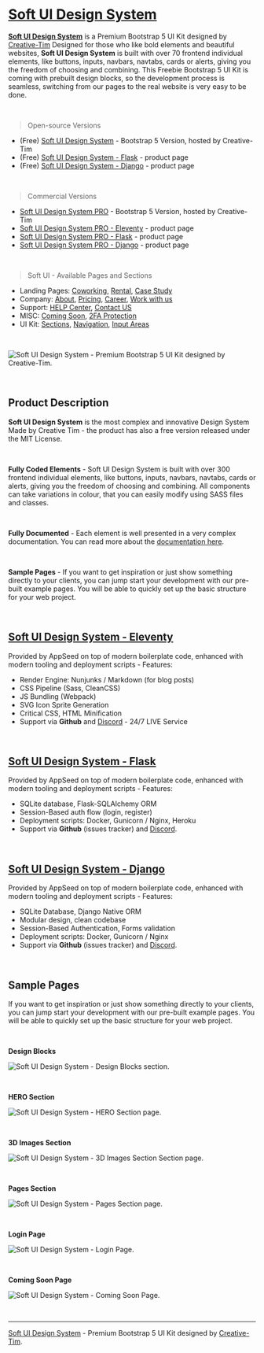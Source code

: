 # [Soft UI Design System](https://appseed.us/ui-kit/soft-ui-design-system)

**[Soft UI Design System](https://appseed.us/ui-kit/soft-ui-design-system)** is a Premium Bootstrap 5 UI Kit designed by [Creative-Tim](https://bit.ly/3fKQZaL) Designed for those who like bold elements and beautiful websites, **Soft UI Design System** is built with over 70 frontend individual elements, like buttons, inputs, navbars, navtabs, cards or alerts, giving you the freedom of choosing and combining. This Freebie Bootstrap 5 UI Kit is coming with prebuilt design blocks, so the development process is seamless, switching from our pages to the real website is very easy to be done.

<br />

> Open-source Versions 

- (Free) [Soft UI Design System](http://bit.ly/3v6JYIe) - Bootstrap 5 Version, hosted by Creative-Tim
- (Free) [Soft UI Design System - Flask](https://appseed.us/product/flask-soft-ui-design-system) - product page
- (Free) [Soft UI Design System - Django](https://appseed.us/product/django-soft-ui-design-system) - product page

<br />

> Commercial Versions 

- [Soft UI Design System PRO](http://bit.ly/3730QW3) - Bootstrap 5 Version, hosted by Creative-Tim
- [Soft UI Design System PRO - Eleventy](https://appseed.us/product/eleventy-soft-ui-pro) - product page
- [Soft UI Design System PRO - Flask](https://appseed.us/product/flask-soft-ui-pro) - product page
- [Soft UI Design System PRO - Django](https://appseed.us/product/django-soft-ui-pro) - product page

<br />

> Soft UI - Available Pages and Sections 

- Landing Pages: [Coworking](https://eleventy-soft-ui-pro.appseed-srv1.com/pages/coworking/), [Rental](https://eleventy-soft-ui-pro.appseed-srv1.com/pages/rental/), [Case Study](https://eleventy-soft-ui-pro.appseed-srv1.com/pages/case-study/)
- Company: [About](https://eleventy-soft-ui-pro.appseed-srv1.com/pages/about-us/), [Pricing](https://eleventy-soft-ui-pro.appseed-srv1.com/pages/pricing/), [Career](https://eleventy-soft-ui-pro.appseed-srv1.com/pages/career/), [Work with us](https://eleventy-soft-ui-pro.appseed-srv1.com/pages/work-with-us/)
- Support: [HELP Center](https://eleventy-soft-ui-pro.appseed-srv1.com/pages/help-center/), [Contact US](https://eleventy-soft-ui-pro.appseed-srv1.com/pages/contact-us/)
- MISC: [Coming Soon](https://eleventy-soft-ui-pro.appseed-srv1.com/pages/coming-soon/), [2FA Protection](https://eleventy-soft-ui-pro.appseed-srv1.com/pages/2fa-security/)
- UI Kit: [Sections](https://eleventy-soft-ui-pro.appseed-srv1.com/sections/page-sections/hero-sections/), [Navigation](https://eleventy-soft-ui-pro.appseed-srv1.com/sections/navigation/navbars/), [Input Areas](https://eleventy-soft-ui-pro.appseed-srv1.com/sections/input-areas/newsletters/)


<br />

![Soft UI Design System - Premium Bootstrap 5 UI Kit designed by Creative-Tim.](https://raw.githubusercontent.com/app-generator/soft-ui-design-system/main/media/soft-ui-design-system-intro.gif)

<br />

## Product Description

**Soft UI Design System** is the most complex and innovative Design System Made by Creative Tim - the product has also a free version released under the MIT License. 

<br />

**Fully Coded Elements** - Soft UI Design System is built with over 300 frontend individual elements, like buttons, inputs, navbars, navtabs, cards or alerts, giving you the freedom of choosing and combining. All components can take variations in colour, that you can easily modify using SASS files and classes.

<br />

**Fully Documented** - Each element is well presented in a very complex documentation. You can read more about the [documentation here](http://bit.ly/2NiYjQA).

<br />

**Sample Pages** - If you want to get inspiration or just show something directly to your clients, you can jump start your development with our pre-built example pages. You will be able to quickly set up the basic structure for your web project. 

<br />

## [Soft UI Design System - Eleventy](https://bit.ly/3tS4yf2)

Provided by AppSeed on top of modern boilerplate code, enhanced with modern tooling and deployment scripts - Features:  

- Render Engine: Nunjunks / Markdown (for blog posts)
- CSS Pipeline (Sass, CleanCSS)
- JS Bundling (Webpack)
- SVG Icon Sprite Generation
- Critical CSS, HTML Minification
- Support via **Github** and [Discord](https://discord.gg/fZC6hup) - 24/7 LIVE Service

<br />

## [Soft UI Design System - Flask](https://appseed.us/product/flask-soft-ui-design-system)

Provided by AppSeed on top of modern boilerplate code, enhanced with modern tooling and deployment scripts - Features:  

- SQLite database, Flask-SQLAlchemy ORM
- Session-Based auth flow (login, register)
- Deployment scripts: Docker, Gunicorn / Nginx, Heroku
- Support via **Github** (issues tracker) and [Discord](https://discord.gg/fZC6hup).

<br />

## [Soft UI Design System - Django](https://appseed.us/product/django-soft-ui-design-system)

Provided by AppSeed on top of modern boilerplate code, enhanced with modern tooling and deployment scripts - Features:  

- SQLite Database, Django Native ORM
- Modular design, clean codebase
- Session-Based Authentication, Forms validation
- Deployment scripts: Docker, Gunicorn / Nginx
- Support via **Github** (issues tracker) and [Discord](https://discord.gg/fZC6hup).

<br />

## Sample Pages

If you want to get inspiration or just show something directly to your clients, you can jump start your development with our pre-built example pages. You will be able to quickly set up the basic structure for your web project.

<br />

**Design Blocks** 

![Soft UI Design System - Design Blocks section.](https://raw.githubusercontent.com/app-generator/soft-ui-design-system/main/media/soft-ui-design-system-screen-design-blocks.png)

<br />

**HERO Section** 

![Soft UI Design System - HERO Section page.](https://raw.githubusercontent.com/app-generator/soft-ui-design-system/main/media/soft-ui-design-system-screen-hero-section.png)

<br />

**3D Images Section** 

![Soft UI Design System - 3D Images Section Section page.](https://raw.githubusercontent.com/app-generator/soft-ui-design-system/main/media/soft-ui-design-system-screen-3d-images.png)

<br />

**Pages Section** 

![Soft UI Design System - Pages Section page.](https://raw.githubusercontent.com/app-generator/soft-ui-design-system/main/media/soft-ui-design-system-screen-pages.png)

<br />

**Login Page** 

![Soft UI Design System - Login Page.](https://raw.githubusercontent.com/app-generator/soft-ui-design-system/main/media/soft-ui-design-system-screen-login.png)

<br />

**Coming Soon Page** 

![Soft UI Design System - Coming Soon Page.](https://raw.githubusercontent.com/app-generator/soft-ui-design-system/main/media/soft-ui-design-system-screen-coming-soon.png)

<br />

---
[Soft UI Design System](https://appseed.us/ui-kit/soft-ui-design-system) - Premium Bootstrap 5 UI Kit designed by [Creative-Tim](https://bit.ly/3fKQZaL).
